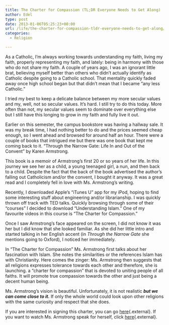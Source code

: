 ```yaml
---
title: The Charter for Compassion (TL;DR Everyone Needs to Get Along)
author: Edel
type: post
date: 2013-01-06T05:25:23+00:00
url: /life/the-charter-for-compassion-tldr-everyone-needs-to-get-along/
categories:
  - Religion

---
```

As a Catholic, I&#8217;m always working towards understanding my faith, living my faith, properly representing my faith, and lately: being in harmony with those who do not share my faith. A couple of years ago, I was an ignorant little brat, believing myself better than others who didn&#8217;t actually identify as Catholic despite going to a Catholic school. That mentality quickly faded away once high school began but that didn&#8217;t mean that I became &#8220;any less Catholic.&#8221;

I tried my best to keep a delicate balance between my more secular values and my, well, not so secular values. It&#8217;s hard. I still try to do this today. More often than not, my secular values seem to dominate over everything else but I still have this longing to grow in my faith and fully live it out.

Earlier on this semester, the campus bookstore was having a hallway sale. It was my break time, I had nothing better to do and the prices seemed cheap enough, so I went ahead and browsed for around half an hour. There were a couple of books that intrigued me but there was one book that kept me coming back to it. &#8220;Through the Narrow Gate: Life In and Out of the Convent&#8221; by Karen Armstrong.

<!--more-->

This book is a memoir of Armstrong&#8217;s first 20 or so years of her life. In this journey we see her as a child, a young teenaged girl, a nun, and then back to a child. Despite the fact that the back of the book advertised the author&#8217;s falling out Catholicism and/or the convent, I bought it anyway. It was a great read and I completely fell in love with Ms. Armstrong&#8217;s writing.

Recently, I downloaded Apple&#8217;s &#8220;iTunes U&#8221; app for my iPod, hoping to find some interesting stuff about engineering and/or librarianship. I was quickly thrown off track with TED talks. Quickly browsing through some of their &#8220;courses&#8221; I decided to download &#8220;Understanding Islam.&#8221; One of my favourite videos in this course is &#8220;The Charter for Compassion.&#8221;

Once I saw Armstrong&#8217;s face appeared on the screen, I did not know it was her but I did know that she looked familiar. As she did her little intro and started talking in her English accent (in _Through the Narrow Gate_ she mentions going to Oxford), I noticed her immediately.

In &#8220;The Charter for Compassion&#8221; Ms. Armstrong first talks about her fascination with Islam. She notes the similarities or the references Islam has with Christianity. Here comes the zinger: Ms. Armstrong then suggests that all religions expresses tolerance towards each other and therefore, she is launching. a &#8220;charter for compassion&#8221; that is devoted to uniting people of all faiths. It will promote true compassion towards the other and just being a decent human being.

Ms. Armstrong&#8217;s vision is beautiful. Unfortunately, it is not realistic **_but we can come close to it._** If only the whole world could look upon other religions with the same curiosity and respect that she does.

If you are interested in signing this charter, you can go [here][1]{.external}. If you want to watch Ms. Armstrong speak for herself, click [here][2]{.external}.

<ol class="footnote">
</ol>

 [1]: http://charterforcompassion.org
 [2]: http://www.ted.com/themes/the_charter_for_compassion.html